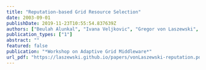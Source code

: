 ```yaml
---
title: "Reputation-based Grid Resource Selection"
date: 2003-09-01
publishDate: 2019-11-23T10:55:54.837639Z
authors: ["Beulah Alunkal", "Ivana Veljkovic", "Gregor von Laszewski", "Kaizar Amin"]
publication_types: ["1"]
abstract: ""
featured: false
publication: "*Workshop on Adaptive Grid Middleware*"
url_pdf: "https://laszewski.github.io/papers/vonLaszewski-reputation.pdf"
---
```


